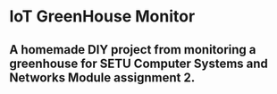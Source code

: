 # IoT GreenHouse Monitor

## A homemade DIY project from monitoring a greenhouse for SETU Computer Systems and Networks Module assignment 2.
